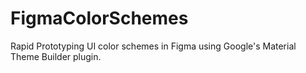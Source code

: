 # FigmaColorSchemes
Rapid Prototyping UI color schemes in Figma using Google's Material Theme Builder plugin.
